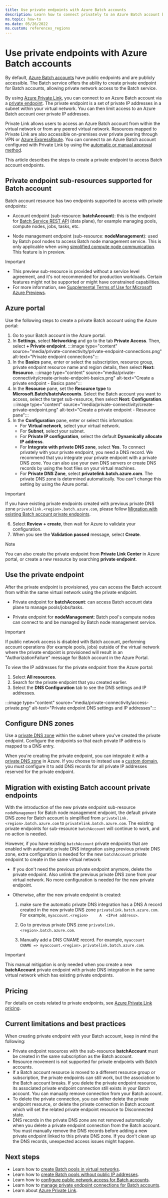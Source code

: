 ```yaml
---
title: Use private endpoints with Azure Batch accounts
description: Learn how to connect privately to an Azure Batch account by using private endpoints.
ms.topic: how-to
ms.date: 05/26/2022
ms.custom: references_regions
---
```


# Use private endpoints with Azure Batch accounts

By default, [Azure Batch accounts](accounts.md) have public endpoints and are publicly accessible. The Batch service offers the ability to create private endpoint for Batch accounts, allowing private network access to the Batch service.

By using [Azure Private Link](../private-link/private-link-overview.md), you can connect to an Azure Batch account via a [private endpoint](../private-link/private-endpoint-overview.md). The private endpoint is a set of private IP addresses in a subnet within your virtual network. You can then limit access to an Azure Batch account over private IP addresses.

Private Link allows users to access an Azure Batch account from within the virtual network or from any peered virtual network. Resources mapped to Private Link are also accessible on-premises over private peering through VPN or [Azure ExpressRoute](../expressroute/expressroute-introduction.md). You can connect to an Azure Batch account configured with Private Link by using the [automatic or manual approval method](../private-link/private-endpoint-overview.md#access-to-a-private-link-resource-using-approval-workflow).

This article describes the steps to create a private endpoint to access Batch account endpoints.

## Private endpoint sub-resources supported for Batch account

Batch account resource has two endpoints supported to access with private endpoints:

- Account endpoint (sub-resource: **batchAccount**): this is the endpoint for [Batch Service REST API](/rest/api/batchservice/) (data plane), for example managing pools, compute nodes, jobs, tasks, etc.

- Node management endpoint (sub-resource: **nodeManagement**): used by Batch pool nodes to access Batch node management service. This is only applicable when using [simplified compute node communication](simplified-compute-node-communication.md). This feature is in preview.

> [!IMPORTANT]
> - This preview sub-resource is provided without a service level agreement, and it's not recommended for production workloads. Certain features might not be supported or might have constrained capabilities.
> - For more information, see [Supplemental Terms of Use for Microsoft Azure Previews](https://azure.microsoft.com/support/legal/preview-supplemental-terms/).

## Azure portal

Use the following steps to create a private Batch account using the Azure portal:

1. Go to your Batch account in the Azure portal.
2. In **Settings**, select **Networking** and go to the tab **Private Access**. Then, select **+ Private endpoint**.
   :::image type="content" source="media/private-connectivity/private-endpoint-connections.png" alt-text="Private endpoint connections":::
3. In the **Basics** pane, enter or select the subscription, resource group, private endpoint resource name and region details, then select **Next: Resource**.
   :::image type="content" source="media/private-connectivity/create-private-endpoint-basics.png" alt-text="Create a private endpoint - Basics pane":::
4. In the **Resource** pane, set the **Resource type** to **Microsoft.Batch/batchAccounts**. Select the Batch account you want to access, select the target sub-resource, then select **Next: Configuration**.
   :::image type="content" source="media/private-connectivity/create-private-endpoint.png" alt-text="Create a private endpoint - Resource pane":::
5. In the **Configuration** pane, enter or select this information:
   - For **Virtual network**, select your virtual network.
   - For **Subnet**, select your subnet.
   - For **Private IP configuration**, select the default **Dynamically allocate IP address**.
   - For **Integrate with private DNS zone**, select **Yes**. To connect privately with your private endpoint, you need a DNS record. We recommend that you integrate your private endpoint with a private DNS zone. You can also use your own DNS servers or create DNS records by using the host files on your virtual machines.
   - For **Private DNS Zone**, select **privatelink.batch.azure.com**. The private DNS zone is determined automatically. You can't change this setting by using the Azure portal.

> [!IMPORTANT]
> If you have existing private endpoints created with previous private DNS zone `privatelink.<region>.batch.azure.com`, please follow [Migration with existing Batch account private endpoints](#migration-with-existing-batch-account-private-endpoints).

6. Select **Review + create**, then wait for Azure to validate your configuration.
7. When you see the **Validation passed** message, select **Create**.

> [!NOTE]
> You can also create the private endpoint from **Private Link Center** in Azure portal, or create a new resource by searching **private endpoint**.

## Use the private endpoint

After the private endpoint is provisioned, you can access the Batch account from within the same virtual network using the private endpoint.

- Private endpoint for **batchAccount**: can access Batch account data plane to manage pools/jobs/tasks.

- Private endpoint for **nodeManagement**: Batch pool's compute nodes can connect to and be managed by Batch node management service.

> [!IMPORTANT]
> If public network access is disabled with Batch account, performing account operations (for example pools, jobs) outside of the virtual network where the private endpoint is provisioned will result in an "AuthorizationFailure" message for Batch account in the Azure Portal.

To view the IP addresses for the private endpoint from the Azure portal:

1. Select **All resources**.
2. Search for the private endpoint that you created earlier.
3. Select the **DNS Configuration** tab to see the DNS settings and IP addresses.

:::image type="content" source="media/private-connectivity/access-private.png" alt-text="Private endpoint DNS settings and IP addresses":::

## Configure DNS zones

Use a [private DNS zone](../dns/private-dns-privatednszone.md) within the subnet where you've created the private endpoint. Configure the endpoints so that each private IP address is mapped to a DNS entry.

When you're creating the private endpoint, you can integrate it with a [private DNS zone](../dns/private-dns-privatednszone.md) in Azure. If you choose to instead use a [custom domain](../dns/dns-custom-domain.md), you must configure it to add DNS records for all private IP addresses reserved for the private endpoint.

## Migration with existing Batch account private endpoints

With the introduction of the new private endpoint sub-resource `nodeManagement` for Batch node management endpoint, the default private DNS zone for Batch account is simplified from `privatelink.<region>.batch.azure.com` to `privatelink.batch.azure.com`. The existing private endpoints for sub-resource `batchAccount` will continue to work, and no action is needed.

However, if you have existing `batchAccount` private endpoints that are enabled with automatic private DNS integration using previous private DNS zone, extra configuration is needed for the new `batchAccount` private endpoint to create in the same virtual network:

- If you don't need the previous private endpoint anymore, delete the private endpoint. Also unlink the previous private DNS zone from your virtual network. No more configuration is needed for the new private endpoint.

- Otherwise, after the new private endpoint is created:

  1. make sure the automatic private DNS integration has a DNS A record created in the new private DNS zone `privatelink.batch.azure.com`. For example, `myaccount.<region>     A  <IPv4 address>`.

  1. Go to previous private DNS zone `privatelink.<region>.batch.azure.com`.

  1. Manually add a DNS CNAME record. For example, `myaccount     CNAME => myaccount.<region>.privatelink.batch.azure.com`.

> [!IMPORTANT]
> This manual mitigation is only needed when you create a new **batchAccount** private endpoint with private DNS integration in the same virtual network which has existing private endpoints.

## Pricing

For details on costs related to private endpoints, see [Azure Private Link pricing](https://azure.microsoft.com/pricing/details/private-link/).

## Current limitations and best practices

When creating private endpoint with your Batch account, keep in mind the following:

- Private endpoint resources with the sub-resource **batchAccount** must be created in the same subscription as the Batch account.
- Resource movement is not supported for private endpoints with Batch accounts.
- If a Batch account resource is moved to a different resource group or subscription, the private endpoints can still work, but the association to the Batch account breaks. If you delete the private endpoint resource, its associated private endpoint connection still exists in your Batch account. You can manually remove connection from your Batch account.
- To delete the private connection, you can either delete the private endpoint resource, or delete the private connection in Batch account which will set the related private endpoint resource to Disconnected state.
- DNS records in the private DNS zone are not removed automatically when you delete a private endpoint connection from the Batch account. You must manually remove the DNS records before adding a new private endpoint linked to this private DNS zone. If you don't clean up the DNS records, unexpected access issues might happen.

## Next steps

- Learn how to [create Batch pools in virtual networks](batch-virtual-network.md).
- Learn how to [create Batch pools without public IP addresses](simplified-node-communication-pool-no-public-ip.md).
- Learn how to [configure public network access for Batch accounts](public-network-access.md).
- Learn how to [manage private endpoint connections for Batch accounts](manage-private-endpoint-connections.md).
- Learn about [Azure Private Link](../private-link/private-link-overview.md).
